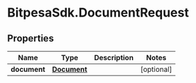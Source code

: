 # BitpesaSdk.DocumentRequest

## Properties
Name | Type | Description | Notes
------------ | ------------- | ------------- | -------------
**document** | [**Document**](Document.md) |  | [optional] 


